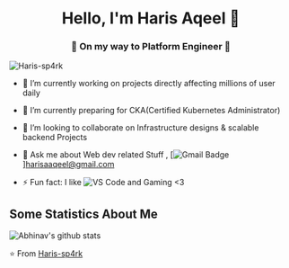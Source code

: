 <h1 align="center"> Hello, I'm Haris Aqeel 👋 </h1>
<h3 align="center">🚀 On my way to Platform Engineer 🚀</h3>

<p align="left"> <img src="https://komarev.com/ghpvc/?username=Haris-sp4rk" alt="Haris-sp4rk" /> </p>

- 🔭 I’m currently working on projects directly affecting millions of user daily
- 🌱 I’m currently preparing for CKA(Certified Kubernetes Administrator)
- 👯 I’m looking to collaborate on Infrastructure designs & scalable backend Projects
- 💬 Ask me about Web dev related Stuff 
, [![Gmail Badge](https://img.shields.io/badge/-Gmail-c14438?style=flat-square&logo=Gmail&logoColor=white&link=mailto:shuklaraghav321.com)]harisaaqeel@gmail.com

- ⚡ Fun fact: I like ![VS Code](http://img.shields.io/badge/-VS%20Code-007ACC?style=flat-square&logo=visual-studio-code&logoColor=ffffff) and Gaming <3

## Some Statistics About Me
![Abhinav's github stats](https://github-readme-stats.vercel.app/api?username=Haris-SP4RKy&&show_icons=true&title_color=ffffff&icon_color=bb2acf&text_color=daf7dc&bg_color=151515)<br>

⭐️ From [Haris-sp4rk](https://github.com/Haris-SP4RKy)

<!--
**Haris-SP4RKy/Haris-SP4RKy** is a ✨ _special_ ✨ repository because its `README.md` (this file) appears on your GitHub profile.

Here are some ideas to get you started:

- 🔭 I’m currently working on ...
- 🌱 I’m currently learning ...
- 👯 I’m looking to collaborate on ...
- 🤔 I’m looking for help with ...
- 💬 Ask me about ...
- 📫 How to reach me: ...
- 😄 Pronouns: ...
- ⚡ Fun fact: ...
-->
